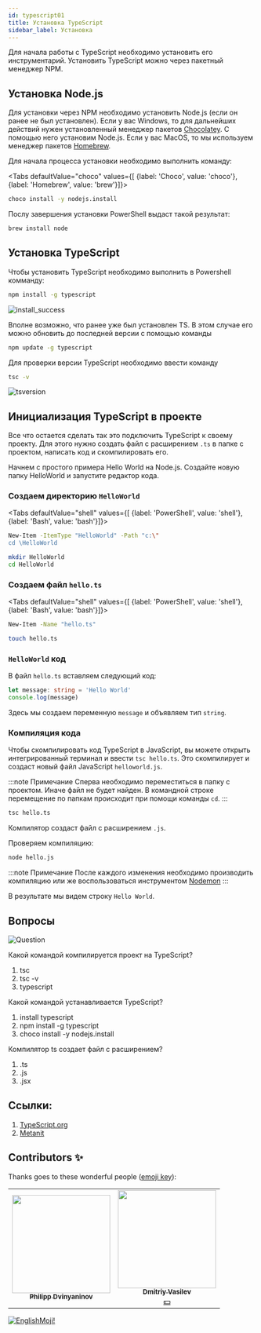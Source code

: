 ```yaml
---
id: typescript01
title: Установка TypeScript
sidebar_label: Установка
---
```


Для начала работы с TypeScript необходимо установить его инструментарий. Установить TypeScript можно через пакетный менеджер NPM.

## Установка Node.js

Для установки через NPM необходимо установить Node.js (если он ранее не был установлен). Если у вас Windows, то для дальнейших действий нужен установленный менеджер пакетов [Chocolatey](https://www.jscamp.app/ru/docs/start00/#%D1%83%D1%81%D1%82%D0%B0%D0%BD%D0%BE%D0%B2%D0%BA%D0%B0-chocolatey). С помощью него установим Node.js. Если у вас MacOS, то мы используем менеджер пакетов [Homebrew](https://www.jscamp.app/ru/docs/start00_2#homebrew).

Для начала процесса установки необходимо выполнить команду:

<Tabs
defaultValue="choco"
values={[ {label: 'Choco', value: 'choco'}, {label: 'Homebrew', value: 'brew'}]}>

<TabItem value="choco">

```bash
choco install -y nodejs.install
```

Послу завершения установки PowerShell выдаст такой результат:

</TabItem>

<TabItem value="brew">

```bash
brew install node
```

</TabItem>
</Tabs>

## Установка TypeScript

Чтобы установить TypeScript необходимо выполнить в Powershell комманду:

```bash npm2yarn
npm install -g typescript
```

![install_success](/img/typescript/01/install.png)

Вполне возможно, что ранее уже был установлен TS. В этом случае его можно обновить до последней версии с помощью команды

```bash
npm update -g typescript
```

Для проверки версии TypeScript необходимо ввести команду

```bash
tsc -v
```

![tsversion](/img/typescript/01/version.png)

## Инициализация TypeScript в проекте

Все что остается сделать так это подключить TypeScript к своему проекту. Для этого нужно создать файл с расширением `.ts` в папке с проектом, написать код и скомпилировать его.

Начнем с простого примера Hello World на Node.js. Создайте новую папку HelloWorld и запустите редактор кода.

### Создаем директорию `HelloWorld`

<Tabs
defaultValue="shell"
values={[ {label: 'PowerShell', value: 'shell'}, {label: 'Bash', value: 'bash'}]}>

<TabItem value="shell">

```bash
New-Item -ItemType "HelloWorld" -Path "c:\"
cd \HelloWorld
```

</TabItem>

<TabItem value="bash">

```bash
mkdir HelloWorld
cd HelloWorld
```

</TabItem>
</Tabs>

### Создаем файл `hello.ts`

<Tabs
defaultValue="shell"
values={[ {label: 'PowerShell', value: 'shell'}, {label: 'Bash', value: 'bash'}]}>

<TabItem value="shell">

```bash
New-Item -Name "hello.ts"
```

</TabItem>

<TabItem value="bash">

```bash
touch hello.ts
```

</TabItem>
</Tabs>

### `HelloWorld` код

В файл `hello.ts` вставляем следующий код:

```ts title="HelloWorld/hello.ts"
let message: string = 'Hello World'
console.log(message)
```

Здесь мы создаем переменную `message` и объявляем тип `string`.

### Компиляция кода

Чтобы скомпилировать код TypeScript в JavaScript, вы можете открыть интегрированный терминал и ввести `tsc hello.ts`. Это скомпилирует и создаст новый файл JavaScript `helloworld.js`.

:::note Примечание
Сперва необходимо переместиться в папку с проектом. Иначе файл не будет найден. В командной строке перемещение по папкам происходит при помощи команды `cd`.
:::

```bash
tsc hello.ts
```

Компилятор создаст файл с расширением `.js`.

Проверяем компиляцию:

```bash npm2yarn
node hello.js
```

:::note Примечание
После каждого изменения необходимо производить компиляцию или же воспользоваться инструментом [Nodemon](https://www.npmjs.com/package/nodemon)
:::

В результате мы видем строку `Hello World`.

## Вопросы

![Question](https://media.giphy.com/media/l0HlRnAWXxn0MhKLK/giphy.gif)

Какой командой компилируется проект на TypeScript?

1. tsc
2. tsc -v
3. typescript

Какой командой устанавливается TypeScript?

1. install typescript
2. npm install -g typescript
3. choco install -y nodejs.install

Компилятор ts создает файл с расширением?

1. .ts
2. .js
3. .jsx

## Ссылки:

1.  [TypeScript.org](https://www.typescriptlang.org/#installation)
2.  [Metanit](https://metanit.com/web/typescript/1.2.php)

## Contributors ✨

Thanks goes to these wonderful people ([emoji key](https://allcontributors.org/docs/en/emoji-key)):

<!-- ALL-CONTRIBUTORS-LIST:START - Do not remove or modify this section -->
<!-- prettier-ignore-start -->
<!-- markdownlint-disable -->
<table>
  <tr>
    <td align="center"><a href="https://github.com/FELiX-RN"><img src="https://avatars0.githubusercontent.com/u/72006627?v=4?s=200" width="200px;" alt=""/><br /><sub><b>Philipp Dvinyaninov</b></sub></a><br /><a href="https://github.com/gHashTag/react-native-village/commits?author=FELiX-RN" title="Documentation">  </a></td>
    <td align="center"><a href="https://fullstackserverless.github.io/"><img src="https://avatars0.githubusercontent.com/u/6774813?v=4?s=200" width="200px;" alt=""/><br /><sub><b>Dmitriy Vasilev</b></sub></a><br /><a href="#financial-gHashTag" title="Financial">💵</a></td>
  </tr>
</table>

<!-- markdownlint-restore -->
<!-- prettier-ignore-end -->

<!-- ALL-CONTRIBUTORS-LIST:END -->

[![EnglishMoji!](/img/logo/NeuroCoder.png)](https://vk.com/neurocoder)
